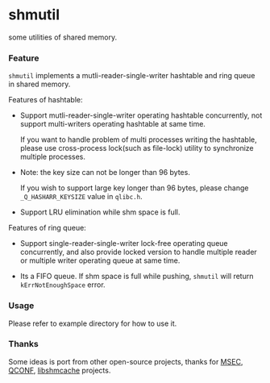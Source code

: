# shmutil
some utilities of shared memory.

### Feature

`shmutil` implements a mutli-reader-single-writer hashtable and ring queue in shared memory.

Features of hashtable:

- Support mutli-reader-single-writer operating hashtable concurrently, not support multi-writers operating hashtable at same time.

    If you want to handle problem of multi processes writing the hashtable, please use cross-process lock(such as file-lock) utility to synchronize multiple processes.
     
- Note: the key size can not be longer than 96 bytes.

    If you wish to support large key longer than 96 bytes, please change `_Q_HASHARR_KEYSIZE` value in `qlibc.h`.
    
- Support LRU elimination while shm space is full.

Features of ring queue:

- Support single-reader-single-writer lock-free operating queue concurrently, and also provide locked version to handle multiple reader or multiple writer operating queue at same time.
 
- Its a FIFO queue. If shm space is full while pushing, `shmutil` will return `kErrNotEnoughSpace` error.

### Usage

Please refer to example directory for how to use it.


### Thanks

Some ideas is port from other open-source projects, thanks for [MSEC][1], [QCONF][2], [libshmcache][3] projects.

[1]: https://github.com/Tencent/MSEC

[2]: https://github.com/qihoo360/qconf

[3]: https://github.com/happyfish100/libshmcache
